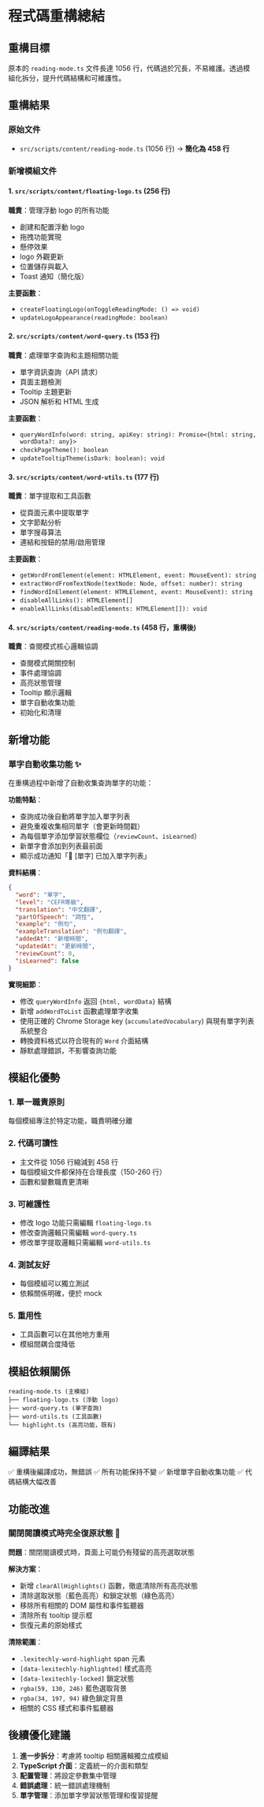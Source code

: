 # 程式碼重構總結

## 重構目標
原本的 `reading-mode.ts` 文件長達 1056 行，代碼過於冗長，不易維護。透過模組化拆分，提升代碼結構和可維護性。

## 重構結果

### 原始文件
- `src/scripts/content/reading-mode.ts` (1056 行) → **簡化為 458 行**

### 新增模組文件

#### 1. `src/scripts/content/floating-logo.ts` (256 行)
**職責**：管理浮動 logo 的所有功能
- 創建和配置浮動 logo
- 拖拽功能實現
- 懸停效果
- logo 外觀更新
- 位置儲存與載入
- Toast 通知（簡化版）

**主要函數**：
- `createFloatingLogo(onToggleReadingMode: () => void)`
- `updateLogoAppearance(readingMode: boolean)`

#### 2. `src/scripts/content/word-query.ts` (153 行)
**職責**：處理單字查詢和主題相關功能
- 單字資訊查詢（API 請求）
- 頁面主題檢測
- Tooltip 主題更新
- JSON 解析和 HTML 生成

**主要函數**：
- `queryWordInfo(word: string, apiKey: string): Promise<{html: string, wordData?: any}>`
- `checkPageTheme(): boolean`
- `updateTooltipTheme(isDark: boolean): void`

#### 3. `src/scripts/content/word-utils.ts` (177 行)
**職責**：單字提取和工具函數
- 從頁面元素中提取單字
- 文字節點分析
- 單字搜尋算法
- 連結和按鈕的禁用/啟用管理

**主要函數**：
- `getWordFromElement(element: HTMLElement, event: MouseEvent): string`
- `extractWordFromTextNode(textNode: Node, offset: number): string`
- `findWordInElement(element: HTMLElement, event: MouseEvent): string`
- `disableAllLinks(): HTMLElement[]`
- `enableAllLinks(disabledElements: HTMLElement[]): void`

#### 4. `src/scripts/content/reading-mode.ts` (458 行，重構後)
**職責**：查閱模式核心邏輯協調
- 查閱模式開關控制
- 事件處理協調
- 高亮狀態管理
- Tooltip 顯示邏輯
- 單字自動收集功能
- 初始化和清理

## 新增功能

### 單字自動收集功能 ✨
在重構過程中新增了自動收集查詢單字的功能：

**功能特點**：
- 查詢成功後自動將單字加入單字列表
- 避免重複收集相同單字（會更新時間戳）
- 為每個單字添加學習狀態欄位（`reviewCount`、`isLearned`）
- 新單字會添加到列表最前面
- 顯示成功通知「📝 [單字] 已加入單字列表」

**資料結構**：
```json
{
  "word": "單字",
  "level": "CEFR等級",
  "translation": "中文翻譯",
  "partOfSpeech": "詞性",
  "example": "例句",
  "exampleTranslation": "例句翻譯",
  "addedAt": "新增時間",
  "updatedAt": "更新時間",
  "reviewCount": 0,
  "isLearned": false
}
```

**實現細節**：
- 修改 `queryWordInfo` 返回 `{html, wordData}` 結構
- 新增 `addWordToList` 函數處理單字收集
- 使用正確的 Chrome Storage key (`accumulatedVocabulary`) 與現有單字列表系統整合
- 轉換資料格式以符合現有的 `Word` 介面結構
- 靜默處理錯誤，不影響查詢功能

## 模組化優勢

### 1. **單一職責原則**
每個模組專注於特定功能，職責明確分離

### 2. **代碼可讀性**
- 主文件從 1056 行縮減到 458 行
- 每個模組文件都保持在合理長度（150-260 行）
- 函數和變數職責更清晰

### 3. **可維護性**
- 修改 logo 功能只需編輯 `floating-logo.ts`
- 修改查詢邏輯只需編輯 `word-query.ts`
- 修改單字提取邏輯只需編輯 `word-utils.ts`

### 4. **測試友好**
- 每個模組可以獨立測試
- 依賴關係明確，便於 mock

### 5. **重用性**
- 工具函數可以在其他地方重用
- 模組間耦合度降低

## 模組依賴關係

```
reading-mode.ts (主模組)
├── floating-logo.ts (浮動 logo)
├── word-query.ts (單字查詢)
├── word-utils.ts (工具函數)
└── highlight.ts (高亮功能，既有)
```

## 編譯結果
✅ 重構後編譯成功，無錯誤
✅ 所有功能保持不變
✅ 新增單字自動收集功能
✅ 代碼結構大幅改善

## 功能改進

### 關閉閱讀模式時完全復原狀態 🔄
**問題**：關閉閱讀模式時，頁面上可能仍有殘留的高亮選取狀態

**解決方案**：
- 新增 `clearAllHighlights()` 函數，徹底清除所有高亮狀態
- 清除選取狀態（藍色高亮）和鎖定狀態（綠色高亮）
- 移除所有相關的 DOM 屬性和事件監聽器
- 清除所有 tooltip 提示框
- 恢復元素的原始樣式

**清除範圍**：
- `.lexitechly-word-highlight` span 元素
- `[data-lexitechly-highlighted]` 樣式高亮
- `[data-lexitechly-locked]` 鎖定狀態
- `rgba(59, 130, 246)` 藍色選取背景
- `rgba(34, 197, 94)` 綠色鎖定背景
- 相關的 CSS 樣式和事件監聽器

## 後續優化建議

1. **進一步拆分**：考慮將 tooltip 相關邏輯獨立成模組
2. **TypeScript 介面**：定義統一的介面和類型
3. **配置管理**：將設定參數集中管理
4. **錯誤處理**：統一錯誤處理機制
5. **單字管理**：添加單字學習狀態管理和復習提醒 